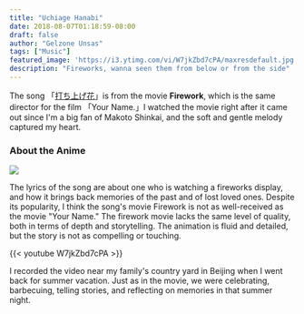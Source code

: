 ```yaml
---
title: "Uchiage Hanabi"
date: 2018-08-07T01:18:59-08:00
draft: false
author: "Gelzone Unsas"
tags: ["Music"]
featured_image: 'https://i3.ytimg.com/vi/W7jkZbd7cPA/maxresdefault.jpg'
description: "Fireworks, wanna seen them from below or from the side"
---
```


The song 「[打ち上げ花](https://www.youtube.com/watch?v=W7jkZbd7cPA)」is from the movie **Firework**, which is the same director for the film 「Your Name.」I watched the movie right after it came out since I'm a big fan of Makoto Shinkai, and the soft and gentle melody captured my heart.<!--more-->

### About the Anime

![](https://a.ltrbxd.com/resized/sm/upload/cm/cx/tg/wy/fireworks-1200-1200-675-675-crop-000000.jpg?v=7615644e30)

The lyrics of the song are about one who is watching a fireworks display, and how it brings back memories of the past and of lost loved ones. Despite its popularity, I think the song's movie Firework is not as well-received as the movie "Your Name." The firework movie lacks the same level of quality, both in terms of depth and storytelling. The animation is fluid and detailed, but the story is not as compelling or touching. 

{{< youtube W7jkZbd7cPA >}}

I recorded the video near my family's country yard in Beijing when I went back for summer vacation. Just as in the movie, we were celebrating, barbecuing, telling stories, and reflecting on memories in that summer night. 
